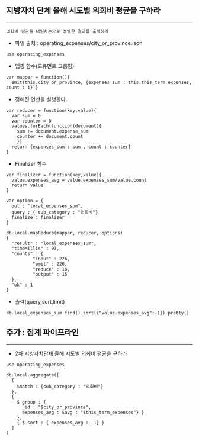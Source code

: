 ## 지방자치 단체 올해 시도별 의회비 평균을 구하라
---
    의회비 평균을 내림차순으로 정렬한 결과를 출력하라

- 파일 출처 : operating_expenses/city_or_province.json

```
use operating_expenses
```
- 맵핑 함수(도큐먼트 그룹핑)
```
var mapper = function(){
  emit(this.city_or_province, {expenses_sum : this.this_term_expenses, count : 1})}
```
- 정해진 연산을 실행한다.
```
var reducer = function(key,value){
  var sum = 0
  var counter = 0
  values.forEach(function(document){
    sum += document.expense_sum
    counter += document.count
    })
  return {expenses_sum : sum , count : counter}
}
```
- Finalizer 함수
```
var finalizer = function(key,value){
  value.expenses_avg = value.expenses_sum/value.count
  return value
}
```
```
var option = {
  out : "local_expenses_sum",
  query : { sub_category : "의회비"},
  finalize : finalizer
}

db.local.mapReduce(mapper, reducer, options)
{
  "result" : "local_expenses_sum",
  "timeMillis" : 93,
  "counts" : {
          "input" : 226,
          "emit" : 226,
          "reduce" : 16,
          "output" : 15
  },
  "ok" : 1
}
```
- 출력(query,sort,limit)
```
db.local_expenses_sum.find().sort({"value.expenses_avg":-1}).pretty()
```


## 추가 : 집계 파이프라인
----
- 2차 지방자치단체 올해 시도별 의회비 평균을 구하라
```
use operating_expenses
```
```
db.local.aggregate([
  {
    $match : {sub_category : "의회비"}
  },
  {
    $ group : {
      _id : "$city_or_province",
      expenses_avg : $avg : "$this_term_expenses"} }
    },
    { $ sort : { expenses_avg : -1} }
  ]
)
